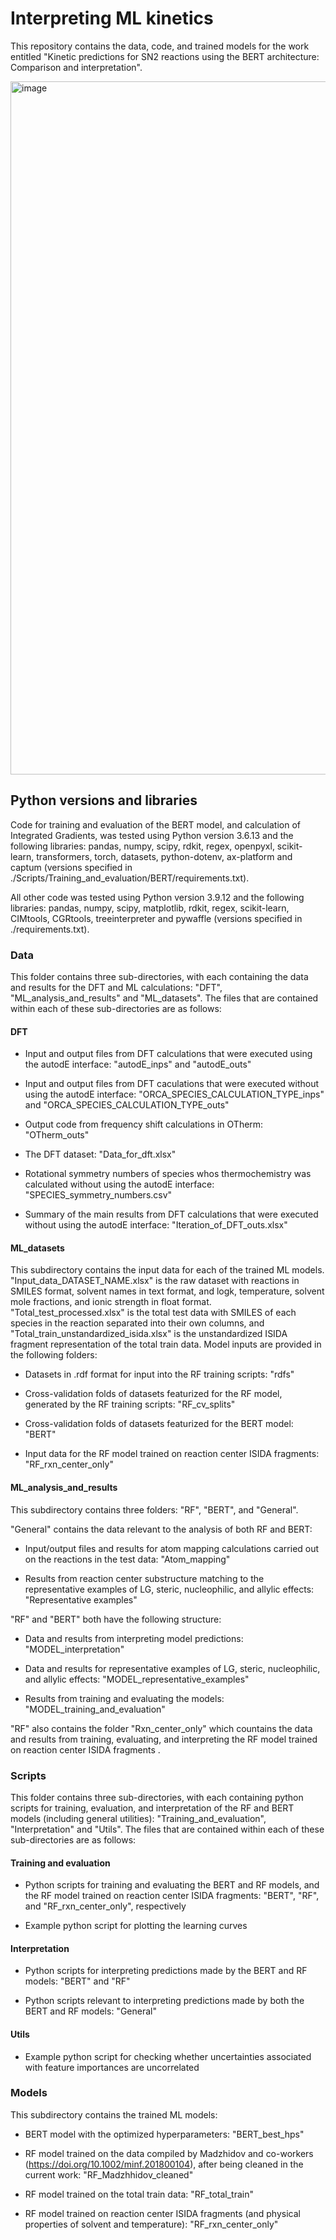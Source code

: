 # Interpreting ML kinetics

This repository contains the data, code, and trained models for the work entitled "Kinetic predictions for SN2 reactions using the BERT architecture: Comparison and interpretation". 

<img width="1109" alt="image" src="https://github.com/C-Wils/InterpretingMLKinetics/assets/88711576/ad528e27-c8ca-4b3c-85f1-096ad9361106">

## Python versions and libraries

Code for training and evaluation of the BERT model, and calculation of Integrated Gradients, was tested using Python version 3.6.13 and the following libraries: pandas, numpy, scipy, rdkit, regex, openpyxl, scikit-learn, transformers, torch, datasets, python-dotenv, ax-platform and captum (versions specified in ./Scripts/Training_and_evaluation/BERT/requirements.txt).

All other code was tested using Python version 3.9.12 and the following libraries: pandas, numpy, scipy, matplotlib, rdkit, regex, scikit-learn, CIMtools, CGRtools, treeinterpreter and pywaffle (versions specified in ./requirements.txt).

### Data
This folder contains three sub-directories, with each containing the data and results for the DFT and ML calculations: "DFT", "ML_analysis_and_results" and "ML_datasets". The files that are contained within each of these sub-directories are as follows: 

#### DFT

* Input and output files from DFT calculations that were executed using the autodE interface: "autodE_inps" and "autodE_outs"

* Input and output files from DFT caculations that were executed without using the autodE interface: "ORCA_SPECIES_CALCULATION_TYPE_inps" and "ORCA_SPECIES_CALCULATION_TYPE_outs"

* Output code from frequency shift calculations in OTherm: "OTherm_outs"

* The DFT dataset: "Data_for_dft.xlsx"

* Rotational symmetry numbers of species whos thermochemistry was calculated without using the autodE interface: "SPECIES_symmetry_numbers.csv"

* Summary of the main results from DFT calculations that were executed without using the autodE interface: "Iteration_of_DFT_outs.xlsx"
  
#### ML_datasets 

This subdirectory contains the input data for each of the trained ML models. "Input_data_DATASET_NAME.xlsx" is the raw dataset with reactions in SMILES format, solvent names in text format, and logk, temperature, solvent mole fractions, and ionic strength in float format. "Total_test_processed.xlsx" is the total test data with SMILES of each species in the reaction separated into their own columns, and "Total_train_unstandardized_isida.xlsx" is the unstandardized ISIDA fragment representation of the total train data. Model inputs are provided in the following folders:

* Datasets in .rdf format for input into the RF training scripts: "rdfs"

* Cross-validation folds of datasets featurized for the RF model, generated by the RF training scripts: "RF_cv_splits"

* Cross-validation folds of datasets featurized for the BERT model: "BERT"

* Input data for the RF model trained on reaction center ISIDA fragments: "RF_rxn_center_only"

#### ML_analysis_and_results

This subdirectory contains three folders: "RF", "BERT", and "General". 

"General" contains the data relevant to the analysis of both RF and BERT:

  * Input/output files and results for atom mapping calculations carried out on the reactions in the test data: "Atom_mapping"

  * Results from reaction center substructure matching to the representative examples of LG, steric, nucleophilic, and allylic effects: "Representative examples"

"RF" and "BERT" both have the following structure:

* Data and results from interpreting model predictions: "MODEL_interpretation"
  
* Data and results for representative examples of LG, steric, nucleophilic, and allylic effects: "MODEL_representative_examples"

*  Results from training and evaluating the models: "MODEL_training_and_evaluation"

"RF" also contains the folder "Rxn_center_only" which countains the data and results from training, evaluating, and interpreting the RF model trained on reaction center ISIDA fragments . 


### Scripts

This folder contains three sub-directories, with each containing python scripts for training, evaluation, and interpretation of the RF and BERT models (including general utilities): "Training_and_evaluation", "Interpretation" and "Utils". The files that are contained within each of these sub-directories are as follows: 

#### Training and evaluation

* Python scripts for training and evaluating the BERT and RF models, and the RF model trained on reaction center ISIDA fragments: "BERT", "RF", and "RF_rxn_center_only", respectively

* Example python script for plotting the learning curves

#### Interpretation

* Python scripts for interpreting predictions made by the BERT and RF models: "BERT" and "RF"
  
* Python scripts relevant to interpreting predictions made by both the BERT and RF models: "General"

#### Utils

* Example python script for checking whether uncertainties associated with feature importances are uncorrelated

### Models

This subdirectory contains the trained ML models: 

* BERT model with the optimized hyperparameters: "BERT_best_hps"

* RF model trained on the data compiled by Madzhidov and co-workers (https://doi.org/10.1002/minf.201800104), after being cleaned in the current work: "RF_Madzhhidov_cleaned"

* RF model trained on the total train data: "RF_total_train"

* RF model trained on reaction center ISIDA fragments (and physical properties of solvent and temperature): "RF_rxn_center_only"  

